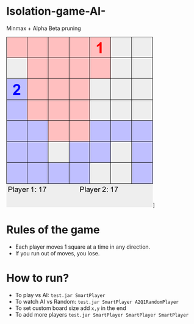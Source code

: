 # Isolation-game-AI-
Minmax + Alpha Beta pruning

![screenshot](https://github.com/MaksymPylypenko/Isolation-game-AI-/blob/master/isolation_demo.png)]

# Rules of the game
* Each player moves 1 square at a time in any direction.
* If you run out of moves, you lose.

# How to run?
* To play vs AI: `test.jar SmartPlayer`
* To watch AI vs Random: `test.jar SmartPlayer A2Q1RandomPlayer`
* To set custom board size add `x,y` in the end
* To add more players `test.jar SmartPlayer SmartPlayer SmartPlayer`
